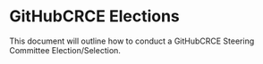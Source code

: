 # GitHubCRCE Elections

This document will outline how to conduct a GitHubCRCE Steering Committee Election/Selection.